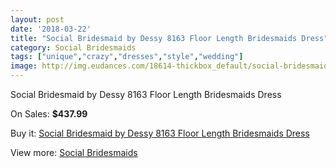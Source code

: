 ```yaml
---
layout: post
date: '2018-03-22'
title: "Social Bridesmaid by Dessy 8163 Floor Length Bridesmaids Dress"
category: Social Bridesmaids
tags: ["unique","crazy","dresses","style","wedding"]
image: http://img.eudances.com/18614-thickbox_default/social-bridesmaid-by-dessy-8163-floor-length-bridesmaids-dress.jpg
---
```

Social Bridesmaid by Dessy 8163 Floor Length Bridesmaids Dress

On Sales: **$437.99**
<a href="https://www.eudances.com/en/social-bridesmaids/5525-social-bridesmaid-by-dessy-8163-floor-length-bridesmaids-dress.html"><amp-img layout="responsive" width="600" height="600" src="//img.eudances.com/18614-thickbox_default/social-bridesmaid-by-dessy-8163-floor-length-bridesmaids-dress.jpg" alt="Social Bridesmaid by Dessy 8163 Floor Length Bridesmaids Dress 0" /></a>

Buy it: [Social Bridesmaid by Dessy 8163 Floor Length Bridesmaids Dress](https://www.eudances.com/en/social-bridesmaids/5525-social-bridesmaid-by-dessy-8163-floor-length-bridesmaids-dress.html "Social Bridesmaid by Dessy 8163 Floor Length Bridesmaids Dress")

View more: [Social Bridesmaids](https://www.eudances.com/en/66-Social-Bridesmaids "Social Bridesmaids")